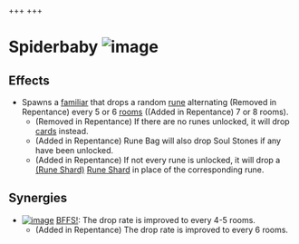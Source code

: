 +++
+++

 # Spiderbaby ![image](/image/Spiderbaby.png) 


Effects
---------


* Spawns a [familiar](/wiki/Familiar "Familiar") that drops a random [rune](/wiki/Cards_and_Runes "Cards and Runes") alternating (Removed in Repentance) every 5 or 6 [rooms](/wiki/Rooms "Rooms") ((Added in Repentance) 7 or 8 rooms).
	+ (Removed in Repentance) If there are no runes unlocked, it will drop [cards](/wiki/Cards_and_Runes "Cards and Runes") instead.
	+ (Added in Repentance) Rune Bag will also drop Soul Stones if any have been unlocked.
	+ (Added in Repentance) If not every rune is unlocked, it will drop a [(Rune Shard)](/wiki/Cards_and_Runes "Rune Shard") [Rune Shard](/wiki/Cards_and_Runes "Cards and Runes") in place of the corresponding rune.


Synergies
-----------


* [![image](/image/BFFS!.png)](/wiki/BFFS! "BFFS!") [BFFS!](/wiki/BFFS! "BFFS!"): The drop rate is improved to every 4-5 rooms.
	+ (Added in Repentance) The drop rate is improved to every 6 rooms.


